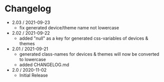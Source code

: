 # Changelog


- 2.03 / 2021-09-23  
  - fix generated device/theme name not lowercase
- 2.02 / 2021-09-22
  - added "null" as a key for generated css-variables of devices & themes
- 2.01 / 2021-09-21
  - generated class-names for devices & themes will now be converted to lowercase
  - added CHANGELOG.md
- 2.0 / 2020-11-02
  - Initial Release
